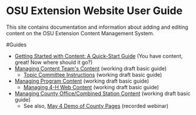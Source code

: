 # OSU Extension Website User Guide

This site contains documentation and information about adding and editing content on the OSU Extension Content Management System.

#Guides

* [Getting Started with Content: A Quick-Start Guide](https://docs.google.com/document/d/1lIdIGCoPLhidlY-n6OZUyEAmkoIrbPAUVYCfINjDfFo) (You have content, great! Now where should it go?)
* [Managing Content Team's Content](https://docs.google.com/document/d/1qS0VxhMye74lBROlBmbTatHKZvKDQwgE69yi1bg6IhI/edit?usp=sharing) (working draft basic guide)
    * [Topic Committee Instructions](https://docs.google.com/document/d/1n3lw9jUCh5b-PEWxH63G9wIFJkkde6fttj-1USgo35Q/edit?usp=sharing) (working draft basic guide)
* [Managing Program Content](https://docs.google.com/document/d/1jrQVUXP1hsCNCW8kOouRpTt6sODvaYO7oGN5NTxEXiE/edit?usp=sharing) (working draft basic guide)
    * [Managing 4-H Web Content](https://docs.google.com/document/d/1GaJAx991ErQQvZPiD96-ssvUoDuohYZ_z0eSVWQ7arI/edit?usp=sharing) (working draft basic guide)
* [Managing County Office/Combined Station Content](https://docs.google.com/document/d/1KdgfL5EPX0ibJOMzYUz0OrpGQZb9Fdyrb0mfMEqSQac/edit?usp=sharing) (working draft basic guide)
    * See also, [May 4 Demo of County Pages](https://media.oregonstate.edu/media/t/0_9sxiari2) (recorded webinar)
